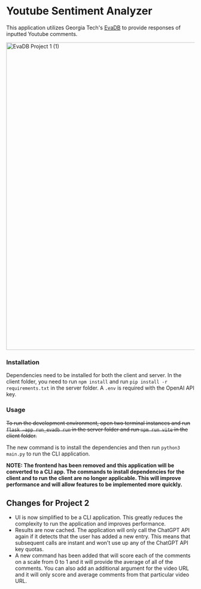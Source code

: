 # Youtube Sentiment Analyzer
This application utilizes Georgia Tech's [EvaDB](https://github.com/georgia-tech-db/evadb) to provide responses of inputted Youtube comments.

<img width="822" alt="EvaDB Project 1 (1)" src="https://github.com/its-edmund/youtube-sentiment-analyzer/assets/25470781/c8b1ef36-6591-4371-b2f7-940b6352274b">

### Installation
Dependencies need to be installed for both the client and server. In the client folder, you need to run `npm install` and run `pip install -r requirements.txt` in the server folder. A `.env` is required with the OpenAI API key.

### Usage
~~To run the development environment, open two terminal instances and run `flask –app run_evadb run` in the server folder and run `npm run vite` in the client folder.~~

The new command is to install the dependencies and then run `python3 main.py` to run the CLI application.

**NOTE: The frontend has been removed and this application will be converted to a CLI app. The commands to install dependencies for the client and to run the client are no longer applicable. This will improve performance and will allow features to be implemented more quickly.**

## Changes for Project 2
- UI is now simplified to be a CLI application. This greatly reduces the complexity to run the application and improves performance.
- Results are now cached. The application will only call the ChatGPT API again if it detects that the user has added a new entry. This means that subsequent calls are instant and won't use up any of the ChatGPT API key quotas.
- A new command has been added that will score each of the comments on a scale from 0 to 1 and it will provide the average of all of the comments. You can also add an additional argument for the video URL and it will only score and average comments from that particular video URL.
